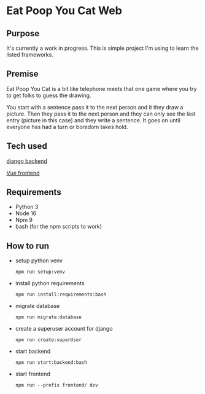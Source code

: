 # Eat Poop You Cat Web

## Purpose

It's currently a work in progress. This is simple project I'm using to learn the listed frameworks.

## Premise

Eat Poop You Cat is a bit like telephone meets that one game where you try to get folks to guess the drawing.

You start with a sentence pass it to the next person and it they draw a picture. Then they pass it to the next person and they can only see the last entry (picture in this case) and they write a sentence. It goes on until everyone has had a turn or boredom takes hold.

## Tech used

[django backend](https://www.djangoproject.com/)

[Vue frontend](https://vuejs.org/)

## Requirements

* Python 3
* Node 16
* Npm 9
* bash (for the npm scripts to work)

## How to run

* setup python venv
  
    ```shell
    npm run setup:venv
    ```

* install python requirements
  
    ```shell
    npm run install:requirements:bash
    ```

* migrate database
  
    ```shell
    npm run migrate:database
    ```

* create a superuser account for django
  
    ```shell
    npm run create:superUser
    ```

* start backend
  
    ```shell
    npm run start:backend:bash
    ```

* start frontend
  
    ```shell
    npm run --prefix frontend/ dev
    ```
